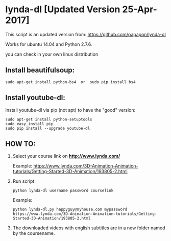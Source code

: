 # lynda-dl           [Updated Version 25-Apr-2017]

This script is an updated version from: https://github.com/papapon/lynda-dl

Works for ubuntu 14.04 and Python 2.7.6.

you can check in your own linux distribution

## Install beautifulsoup:

    sudo apt-get install python-bs4  or  sudo pip install bs4

## Install youtube-dl:

Install youtube-dl via pip (not apt) to have the "good" version:  

    sudo apt-get install python-setuptools  
    sudo easy_install pip
    sudo pip install --upgrade youtube-dl

## HOW TO:
1. Select your course link on **http://www.lynda.com/**

   Example: https://www.lynda.com/3D-Animation-Animation-tutorials/Getting-Started-3D-Animation/193805-2.html 
2. Run script:

       python lynda-dl username password courselink

   Example:

       python lynda-dl.py happyguy@myhouse.com mypassword https://www.lynda.com/3D-Animation-Animation-tutorials/Getting-Started-3D-Animation/193805-2.html

3. The downloaded videos with english subtitles are in a new folder named by the coursename.  
